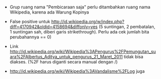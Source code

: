 - Grup ruang nama "Pembicaraan saja" perlu ditambahkan ruang nama Wikipedia, karena ada Warung Kopinya

- False positive untuk http://id.wikipedia.org/w/index.php?diff=4170942&oldid=4158694&diffonly=yes (5 suntingan, 2 pembatalan, 1 suntingan sah, diberi garis strikethrough). Perlu ada cek jumlah bita perubahannya == 0)

- Link http://id.wikipedia.org/wiki/Wikipedia%3APengurus%2FPemungutan_suara%2FAlbertus_Aditya_untuk_pengurus_21_Maret_2011 tidak bisa diakses. (%2F harus diganti secara manual dengan /)
- http://id.wikipedia.org/wiki/Wikipedia%3AVandalisme%2FLog juga